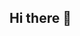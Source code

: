 ## Hi there 👋

<!--
**Tee-35/Tee-35** is a ✨ _special_ ✨ repository because its `README.md` (this file) appears on your GitHub profile.
[CS50 SQL Certificate .pdf](https://github.com/user-attachments/files/22686230/CS50.SQL.Certificate.pdf)

Here are some ideas to get you started:

- 🔭 I’m currently working on ...
- 🌱 I’m currently learning ...
- 👯 I’m looking to collaborate on ...
- 🤔 I’m looking for help with ...
- 💬 Ask me about ...
- 📫 How to reach me: ...
- 😄 Pronouns: ...
- ⚡ Fun fact: ...
-->
